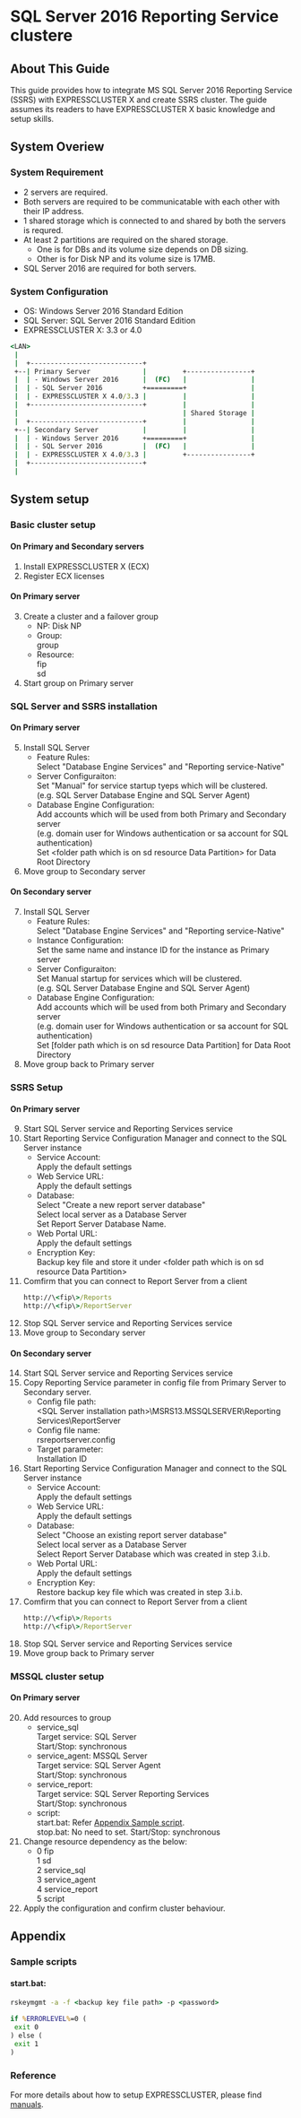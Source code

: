 # SQL Server 2016 Reporting Service clustere
## About This Guide
This guide provides how to integrate MS SQL Server 2016 Reporting Service (SSRS) with EXPRESSCLUSTER X and create SSRS cluster.
The guide assumes its readers to have EXPRESSCLUSTER X basic knowledge and setup skills.

## System Overiew
### System Requirement
- 2 servers are required.
- Both servers are required to be communicatable with each other with their IP address.
- 1 shared storage which is connected to and shared by both the servers is requred.
- At least 2 partitions are required on the shared storage.
  - One is for DBs and its volume size depends on DB sizing.
  - Other is for Disk NP and its volume size is 17MB.
- SQL Server 2016 are required for both servers.

### System Configuration
- OS: Windows Server 2016 Standard Edition
- SQL Server: SQL Server 2016 Standard Edition
- EXPRESSCLUSTER X: 3.3 or 4.0

```bat
<LAN>
 |
 |  +----------------------------+
 +--| Primary Server             |         +----------------+
 |  | - Windows Server 2016      |  (FC)   |                |
 |  | - SQL Server 2016          +=========+                |
 |  | - EXPRESSCLUSTER X 4.0/3.3 |         |                |
 |  +----------------------------+         |                |
 |                                         | Shared Storage |
 |  +----------------------------+         |                |
 +--| Secondary Server           |         |                |
 |  | - Windows Server 2016      +=========+                |
 |  | - SQL Server 2016          |  (FC)   |                |
 |  | - EXPRESSCLUSTER X 4.0/3.3 |         +----------------+
 |  +----------------------------+
 |
```

## System setup
### Basic cluster setup
#### On Primary and Secondary servers  
1. Install EXPRESSCLUSTER X (ECX)  
2. Register ECX licenses  

#### On Primary server  
3. Create a cluster and a failover group  
	- NP:
		Disk NP
	- Group:  
		group
	- Resource:  
		fip  
		sd
4. Start group on Primary server  

### SQL Server and SSRS installation
#### On Primary server
5. Install SQL Server  
	- Feature Rules:  
		Select "Database Engine Services" and "Reporting service-Native"
	- Server Configuraiton:  
		Set "Manual" for service startup tyeps which will be clustered.  
		(e.g. SQL Server Database Engine and SQL Server Agent)
	- Database Engine Configuration:  
		Add accounts which will be used from both Primary and Secondary server  
		(e.g. domain user for Windows authentication or sa account for SQL authentication)  
		Set \<folder path which is on sd resource Data Partition\> for Data Root Directory
6. Move group to Secondary server

#### On Secondary server
7. Install SQL Server  
	- Feature Rules:  
		Select "Database Engine Services" and "Reporting service-Native"
	- Instance Configuration:  
		Set the same name and instance ID for the instance as Primary server
	- Server Configuraiton:  
		Set Manual startup for services which will be clustered.  
		(e.g. SQL Server Database Engine and SQL Server Agent)
	- Database Engine Configuration:  
		Add accounts which will be used from both Primary and Secondary server  
		(e.g. domain user for Windows authentication or sa account for SQL authentication)  
		Set [folder path which is on sd resource Data Partition] for Data Root Directory
8. Move group back to Primary server

### SSRS Setup
#### On Primary server
9. Start SQL Server service and Reporting Services service
10. Start Reporting Service Configuration Manager and connect to the SQL Server instance  
	- Service Account:  
		Apply the default settings  
	- Web Service URL:  
		Apply the default settings  
	- Database:  
		Select "Create a new report server database"  
		Select local server as a Database Server  
		Set Report Server Database Name.
	- Web Portal URL:  
		Apply the default settings
	- Encryption Key:  
		Backup key file and store it under \<folder path which is on sd resource Data Partition\>
11. Comfirm that you can connect to Report Server from a client  
	```bat
	http://\<fip\>/Reports  
	http://\<fip\>/ReportServer
	```
12. Stop SQL Server service and Reporting Services service
13. Move group to Secondary server  

#### On Secondary server
14. Start SQL Server service and Reporting Services service  
15. Copy Reporting Service parameter in config file from Primary Server to Secondary server.  
	- Config file path:  
		\<SQL Server installation path\>\MSRS13.MSSQLSERVER\Reporting Services\ReportServer
	- Config file name:  
		rsreportserver.config  
	- Target parameter:  
		Installation ID
16. Start Reporting Service Configuration Manager and connect to the SQL Server instance  
	- Service Account:  
		Apply the default settings  
	- Web Service URL:  
		Apply the default settings
	- Database:  
		Select "Choose an existing report server database"  
		Select local server as a Database Server  
		Select Report Server Database which was created in step 3.i.b.  
	- Web Portal URL:  
		Apply the default settings
	- Encryption Key:  
		Restore backup key file which was created in step 3.i.b.
17. Comfirm that you can connect to Report Server from a client  
	```bat
	http://\<fip\>/Reports  
	http://\<fip\>/ReportServer
	```
18. Stop SQL Server service and Reporting Services service  
19. Move group back to Primary server  

### MSSQL cluster setup
#### On Primary server
20. Add resources to group  
	- service_sql  
		Target service:  SQL Server  
		Start/Stop:  synchronous
	- service_agent: MSSQL Server  
		Target service:  SQL Server Agent  
		Start/Stop:  synchronous
	- service_report:  
		Target service: SQL Server Reporting Services  
		Start/Stop:  synchronous
	- script:  
		start.bat:  Refer [Appendix Sample script](https://github.com/EXPRESSCLUSTER/SQLServer/blob/master/SQLserver2016SSRS.md#sample-scripts).  
		stop.bat:  No need to set.
		Start/Stop:  synchronous
21. Change resource dependency as the below:  
	- 0  fip  
		1  sd  
		2  service_sql  
		3  service_agent  
		4  service_report  
		5  script
22. Apply the configuration and confirm cluster behaviour.

## Appendix
### Sample scripts
#### start.bat:  
```bat
rskeymgmt -a -f <backup key file path> -p <password>  
  
if %ERRORLEVEL%=0 (  
 exit 0  
) else (  
 exit 1  
)  
```

### Reference
For more details about how to setup EXPRESSCLUSTER, please find [manuals](https://www.nec.com/en/global/prod/expresscluster/en/support/manuals.html).
